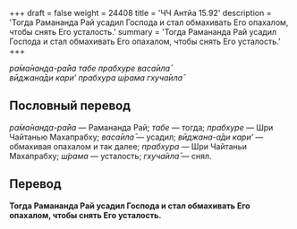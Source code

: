+++
draft = false
weight = 24408
title = 'ЧЧ Антйа 15.92'
description = 'Тогда Рамананда Рай усадил Господа и стал обмахивать Его опахалом, чтобы снять Его усталость.'
summary = 'Тогда Рамананда Рай усадил Господа и стал обмахивать Его опахалом, чтобы снять Его усталость.'
+++

_ра̄ма̄нанда-ра̄йа табе прабхуре васа̄ила̄  
вӣджана̄ди кари’ прабхура ш́рама гхуча̄ила̄_

## Пословный перевод

_ра̄ма̄нанда_\-_ра̄йа_ — Рамананда Рай; _табе_ — тогда; _прабхуре_ — Шри Чайтанью Махапрабху; _васа̄ила̄_ — усадил; _вӣджана_\-_а̄ди_ _кари’_ — обмахивая опахалом и так далее; _прабхура_ — Шри Чайтаньи Махапрабху; _ш́рама_ — усталость; _гхуча̄ила̄_ — снял.

## Перевод

**Тогда Рамананда Рай усадил Господа и стал обмахивать Его опахалом, чтобы снять Его усталость.**
